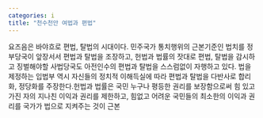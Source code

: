 ```yaml
---
categories: i
title: "천수천안 여법과 편법"
---
```

요즈음은 바야흐로 편법, 탈법의 시대이다. 민주국가 통치행위의 근본기준인 법치를 정부당국이 앞장서서 편법과 탈법을 조장하고, 헌법과 법률의 잣대로 편법, 탈법을 감시하고 징벌해야할 사법당국도 아전인수의 편법과 탈법을 스스럼없이 자행하고 있다. 법을 제정하는 입법부 역시 자신들의 정치적 이해득실에 따라 편법과 탈법을 다반사로 합리화, 정당화를 주장한다.헌법과 법률은 국민 누구나 평등한 권리를 보장함으로써 힘 있고 가진 자의 지나친 이익과 권리를 제한하고, 힘없고 어려운 국민들의 최소한의 이익과 권리를 국가가 법으로 지켜주는 것이 근본